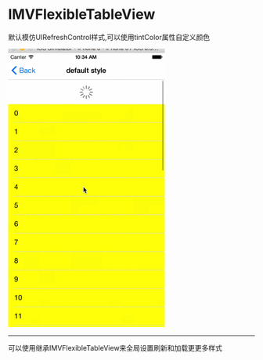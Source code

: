 # IMVFlexibleTableView

默认模仿UIRefreshControl样式,可以使用tintColor属性自定义颜色

![image](https://github.com/inmovation/IMVFlexibleTableView/blob/master/default.gif?raw=true)

*****
可以使用继承IMVFlexibleTableView来全局设置刷新和加载更更多样式
